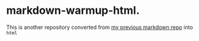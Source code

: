 # markdown-warmup-html.

This is another repository converted from [my previous markdown repo](https://github.com/Mika215/markdown-challange/blob/main/personal-intro.md) into `html`